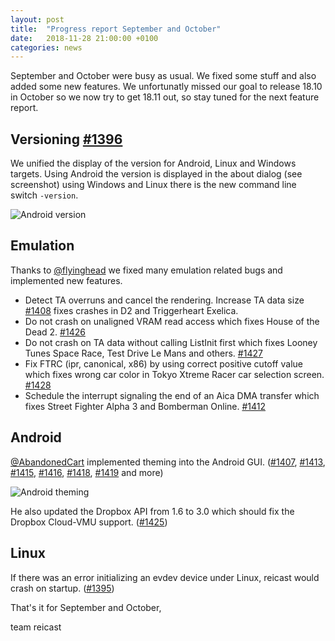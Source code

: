 ```yaml
---
layout: post
title:  "Progress report September and October"
date:   2018-11-28 21:00:00 +0100
categories: news
---
```


September and October were busy as usual. We fixed some stuff and also added some new features.
We unfortunatly missed our goal to release 18.10 in October so we now try to get 18.11 out, so stay tuned for the next feature report.

Versioning [#1396](https://github.com/reicast/reicast-emulator/pull/1396)
---
We unified the display of the version for Android, Linux and Windows targets.
Using Android the version is displayed in the about dialog (see screenshot) using Windows and Linux there is the new command line switch ``-version``.

![Android version](/assets/img/2018-11_1396_version.png "Android version")

Emulation
---
Thanks to [@flyinghead](https://github.com/flyinghead) we fixed many emulation related bugs and implemented new features.

- Detect TA overruns and cancel the rendering. Increase TA data size [#1408](https://github.com/reicast/reicast-emulator/pull/1408) fixes crashes in D2 and Triggerheart Exelica.
- Do not crash on unaligned VRAM read access which fixes House of the Dead 2. [#1426](https://github.com/reicast/reicast-emulator/pull/1426)
- Do not crash on TA data without calling ListInit first which fixes Looney Tunes Space Race, Test Drive Le Mans and others. [#1427](https://github.com/reicast/reicast-emulator/pull/1427)
- Fix FTRC (ipr, canonical, x86) by using correct positive cutoff value which fixes wrong car color in Tokyo Xtreme Racer car selection screen. [#1428](https://github.com/reicast/reicast-emulator/pull/1428)
- Schedule the interrupt signaling the end of an Aica DMA transfer which fixes Street Fighter Alpha 3 and Bomberman Online. [#1412](https://github.com/reicast/reicast-emulator/pull/1412)

Android
---
[@AbandonedCart](https://github.com/AbandonedCart) implemented theming into the Android GUI. ([#1407](https://github.com/reicast/reicast-emulator/pull/1407), [#1413](https://github.com/reicast/reicast-emulator/pull/1413), [#1415](https://github.com/reicast/reicast-emulator/pull/1415), [#1416](https://github.com/reicast/reicast-emulator/pull/1416), [#1418](https://github.com/reicast/reicast-emulator/pull/1418), [#1419](https://github.com/reicast/reicast-emulator/pull/1419) and more)

![Android theming](/assets/img/2018-11_1407_theming.png "Android theming")

He also updated the Dropbox API from 1.6 to 3.0 which should fix the Dropbox Cloud-VMU support. ([#1425](https://github.com/reicast/reicast-emulator/pull/1425))

Linux
---
If there was an error initializing an evdev device under Linux, reicast would crash on startup. ([#1395](https://github.com/reicast/reicast-emulator/pull/1395))

That's it for September and October,

team reicast
